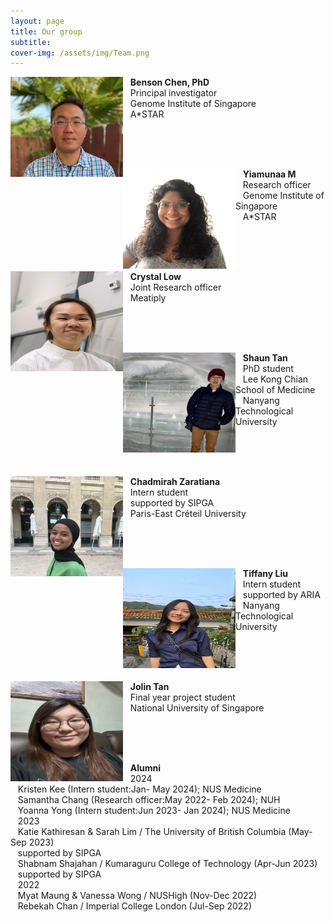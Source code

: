 ```yaml
---
layout: page
title: Our group
subtitle: 
cover-img: /assets/img/Team.png
---
```

<img alt="Benson Chen, PhD" align="left" src="/assets/img/Benson3.png" width="180" height="160"/>

&nbsp;&nbsp;&nbsp;<b>Benson Chen, PhD</b><br>
&nbsp;&nbsp;&nbsp;Principal investigator<br>
&nbsp;&nbsp;&nbsp;Genome Institute of Singapore<br>
&nbsp;&nbsp;&nbsp;A*STAR<br>

<br><br><br>

<img alt="Crystal Low" align="left" src="/assets/img/YiamunaaM.jpg" width="180" height="160"/>

&nbsp;&nbsp;&nbsp;<b>Yiamunaa M</b><br>
&nbsp;&nbsp;&nbsp;Research officer<br>
&nbsp;&nbsp;&nbsp;Genome Institute of Singapore<br>
&nbsp;&nbsp;&nbsp;A*STAR<br>

<br><br><br>

<img alt="Crystal Low" align="left" src="/assets/img/Crystal_1.png" width="180" height="160"/>

&nbsp;&nbsp;&nbsp;<b>Crystal Low</b><br>
&nbsp;&nbsp;&nbsp;Joint Research officer<br>
&nbsp;&nbsp;&nbsp;Meatiply<br>

<br><br><br>

<img alt="Shaun Tan" align="left" src="/assets/img/Shaun_Tan.jpg" width="180" height="160"/>

&nbsp;&nbsp;&nbsp;<b>Shaun Tan</b><br>
&nbsp;&nbsp;&nbsp;PhD student<br>
&nbsp;&nbsp;&nbsp;Lee Kong Chian School of Medicine<br>
&nbsp;&nbsp;&nbsp;Nanyang Technological University<br>

<br><br><br>

<img alt="Chadmirah" align="left" src="/assets/img/Chadmirah.jpg" width="180" height="160"/>

&nbsp;&nbsp;&nbsp;<b>Chadmirah Zaratiana</b><br>
&nbsp;&nbsp;&nbsp;Intern student<br>
&nbsp;&nbsp;&nbsp;supported by SIPGA<br>
&nbsp;&nbsp;&nbsp;Paris-East Créteil University<br>

<br><br><br>

<img alt="Tiffany" align="left" src="/assets/img/Tiffany_Liu.jpg" width="180" height="160"/>

&nbsp;&nbsp;&nbsp;<b>Tiffany Liu</b><br>
&nbsp;&nbsp;&nbsp;Intern student<br>
&nbsp;&nbsp;&nbsp;supported by ARIA<br>
&nbsp;&nbsp;&nbsp;Nanyang Technological University<br>

<br><br><br>

<img alt="Jolin" align="left" src="/assets/img/Jolin.jpg" width="180" height="160"/>

&nbsp;&nbsp;&nbsp;<b>Jolin Tan</b><br>
&nbsp;&nbsp;&nbsp;Final year project student<br>
&nbsp;&nbsp;&nbsp;National University of Singapore<br>

<br><br><br>

&nbsp;&nbsp;&nbsp;<b>Alumni</b><br>
&nbsp;&nbsp;&nbsp;2024<br>
&nbsp;&nbsp;&nbsp;Kristen Kee (Intern student:Jan- May 2024); NUS Medicine<br>
&nbsp;&nbsp;&nbsp;Samantha Chang (Research officer:May 2022- Feb 2024); NUH<br>
&nbsp;&nbsp;&nbsp;Yoanna Yong (Intern student:Jun 2023- Jan 2024); NUS Medicine<br>
&nbsp;&nbsp;&nbsp;2023<br>
&nbsp;&nbsp;&nbsp;Katie Kathiresan & Sarah Lim / The University of British Columbia (May-Sep 2023)<br>
&nbsp;&nbsp;&nbsp;supported by SIPGA<br>
&nbsp;&nbsp;&nbsp;Shabnam Shajahan / Kumaraguru College of Technology (Apr-Jun 2023)<br>
&nbsp;&nbsp;&nbsp;supported by SIPGA<br>
&nbsp;&nbsp;&nbsp;2022<br>
&nbsp;&nbsp;&nbsp;Myat Maung & Vanessa Wong / NUSHigh (Nov-Dec 2022)<br>
&nbsp;&nbsp;&nbsp;Rebekah Chan / Imperial College London (Jul-Sep 2022)<br>

<br><br><br>
